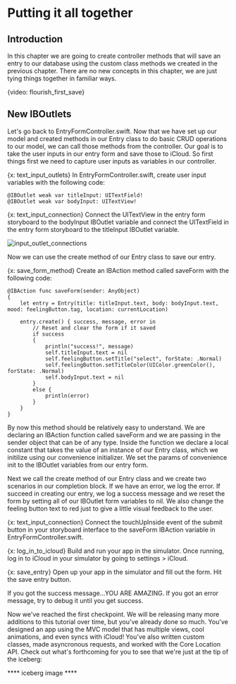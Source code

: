 # Putting it all together

## Introduction
In this chapter we are going to create controller methods that will save an entry
to our database using the custom class methods we created in the previous chapter.
There are no new concepts in this chapter, we are just tying things together in
familiar ways. 

{video: flourish_first_save}

## New IBOutlets

Let's go back to EntryFormController.swift. Now that we have set up our model
and created methods in our Entry class to do basic CRUD operations to our model, 
we can call those methods from the controller. Our goal is to take the user inputs
in our entry form and save those to iCloud. So first things first we need to 
capture user inputs as variables in our controller. 

{x: text_input_outlets}
In EntryFormController.swift, create user input variables with the following code:

~~~language-swift
@IBOutlet weak var titleInput: UITextField!
@IBOutlet weak var bodyInput: UITextView!
~~~

{x: text_input_connection}
Connect the UITextView in the entry form storyboard to the bodyInput IBOutlet 
variable and connect the UITextField in the entry form storyboard to the 
titleInput IBOutlet variable. 

![input_outlet_connections](/tuts_images/enable_query_sort.png)

Now we can use the create method of our Entry class to save our entry.

{x: save_form_method}
Create an IBAction method called saveForm with the following code:

~~~language-swift
@IBAction func saveForm(sender: AnyObject)
{
    let entry = Entry(title: titleInput.text, body: bodyInput.text, mood: feelingButton.tag, location: currentLocation)
    
    entry.create() { success, message, error in     
        // Reset and clear the form if it saved
        if success
        {
            println("success!", message)
            self.titleInput.text = nil
            self.feelingButton.setTitle("select", forState: .Normal)
            self.feelingButton.setTitleColor(UIColor.greenColor(), forState: .Normal)
            self.bodyInput.text = nil
        }
        else {
            println(error)
        }
    }    
}
~~~   

By now this method should be relatively easy to understand. We are declaring an 
IBAction function called saveForm and we are passing in the sender object that
can be of any type. Inside the function we declare a local constant that takes
the value of an instance of our Entry class, which we initilize using our 
convenience initializer. We set the params of convenience init to the IBOutlet
variables from our entry form. 

Next we call the create method of our Entry class and we create two scenarios in
our completion block. If we have an error, we log the error. If succeed in 
creating our entry, we log a success message and we reset the form by setting all
of our IBOutlet form variables to nil. We also change the feeling button text
to red just to give a little visual feedback to the user.

{x: text_input_connection}
Connect the touchUpInside event of the submit button in your storyboard interface
to the saveForm IBAction variable in EntryFormController.swift.

{x: log_in_to_icloud}
Build and run your app in the simulator. Once running, log in to iCloud in your
simulator by going to settings > iCloud.

{x: save_entry}
Open up your app in the simulator and fill out the form. Hit the save entry button. 


If you got the success message...YOU ARE AMAZING. If you got an error message, 
try to debug it until you get success. 

Now we've reached the first checkpoint. We will be releasing many more additions 
to this tutorial over time, but you've already done so much. You've designed an 
app using the MVC model that has multiple views, cool animations, and even syncs
with iCloud! You've also written custom classes, made asyncronous requests, and 
worked with the Core Location API. Check out what's forthcoming for you to see
that we're just at the tip of the iceberg: 

**** iceberg image ****
